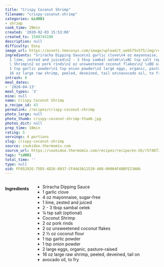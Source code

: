 ```yaml
---
title: "Crispy Coconut Shrimp"
filename: "crispy-coconut-shrimp"
categories: &id001
- shrimp
cook_time: 20min
created: '2020-02-03 15:53:00'
created_ts: 1580745180
description: null
difficulty: Easy
image_url: https://assets.tmecosys.com/image/upload/t_web575x575/img/recipe/ras/Assets/DE9329BD-FEE1-4DE7-B8B3-1208CE710B36/Derivates/f1d1f1e5-6e6b-4b61-92d9-c9f3280acdb3.jpg
ingredients: "Sriracha Dipping Sauce\n1 garlic clove\n4 oz mayonnaise, sugar-free\n\
  1 lime, zested and juiced\n2 - 3 tbsp sambal oelek\n\xBC tsp salt (optional)\nCoconut\
  \ Shrimp\n2 oz pork rinds\n2 oz unsweetened coconut flakes\n2 \xBD oz coconut flour\n\
  1 tsp garlic powder\n1 tsp onion powder\n2 large eggs, organic, pasture-raised\n\
  16 oz large raw shrimp, peeled, deveined, tail on\navocado oil, to fry"
intrash: 0
meal_dates:
- '2020-04-13'
meal_types: '3'
mine: null
name: Crispy Coconut Shrimp
p_recipe_id: 43
permalink: /recipes/crispy-coconut-shrimp
photo_large: null
photo_thumb: crispy-coconut-shrimp-thumb.jpg
photos_dict: null
prep_time: 10min
rating: 5
servings: 4 portions
slug: crispy-coconut-shrimp
source: cookidoo.thermomix.com
source_url: https://cookidoo.thermomix.com/recipes/recipe/en-US/r574872
tags: *id001
total_time: ''
type: null
uid: FF85292E-75D5-4D26-8037-CF4463A11520-408-00004F40BFE23A06
---
```

<div class="large-8 medium-7 columns" id="writeup">	</div><!-- #writeup -->
</div><!-- #row-one -->
<div class="row" id="row-two">	<div class="medium-4 small-5 columns" id="ingredients"><h4>Ingredients</h4><div class="box box-ingredients content"><ul>
<li>Sriracha Dipping Sauce</li>
<li>1 garlic clove</li>
<li>4 oz mayonnaise, sugar-free</li>
<li>1 lime, zested and juiced</li>
<li>2 - 3 tbsp sambal oelek</li>
<li>¼ tsp salt (optional)</li>
<li>Coconut Shrimp</li>
<li>2 oz pork rinds</li>
<li>2 oz unsweetened coconut flakes</li>
<li>2 ½ oz coconut flour</li>
<li>1 tsp garlic powder</li>
<li>1 tsp onion powder</li>
<li>2 large eggs, organic, pasture-raised</li>
<li>16 oz large raw shrimp, peeled, deveined, tail on</li>
<li>avocado oil, to fry</li>
</ul>
</div>	</div>	<div class="medium-6 small-7 columns" id="directions">	</div>